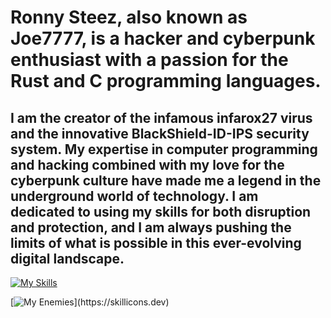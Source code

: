 # Ronny Steez, also known as Joe7777, is a hacker and cyberpunk enthusiast with a passion for the Rust and C programming languages. 
## I am the creator of the infamous infarox27 virus and the innovative BlackShield-ID-IPS security system. My expertise in computer programming and hacking combined with my love for the cyberpunk culture have made me a legend in the underground world of technology. I am dedicated to using my skills for both disruption and protection, and I am always pushing the limits of what is possible in this ever-evolving digital landscape.


[![My Skills](https://skillicons.dev/icons?i=js,javascript,html,css,blender,cpp,cs,discord,bots,firebase,django,linux,py,replit,rust,stackoverflow,unity,vim,vscode)](https://skillicons.dev)


[![My Enemies](https://skillicons.dev/icons?i=aws,cloudflare,discord,firebase,gcp,instagram,twitter,wordpress,,)](https://skillicons.dev)
